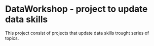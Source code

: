 # DataWorkshop - project to update data skills

This project consist of projects that update data skills trought series of topics.
